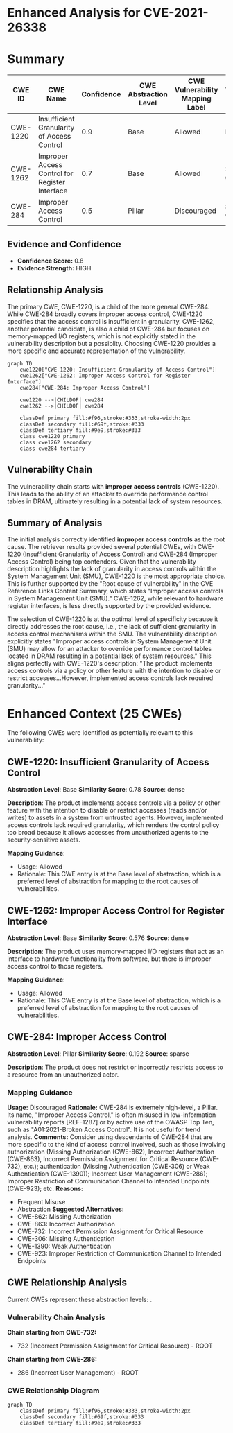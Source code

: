 # Enhanced Analysis for CVE-2021-26338

# Summary
| CWE ID | CWE Name | Confidence | CWE Abstraction Level | CWE Vulnerability Mapping Label | CWE-Vulnerability Mapping Notes |
|---|---|---|---|---|---|
| CWE-1220 | Insufficient Granularity of Access Control | 0.9 | Base | Allowed | Primary CWE |
| CWE-1262 | Improper Access Control for Register Interface | 0.7 | Base | Allowed | Secondary Candidate |
| CWE-284 | Improper Access Control | 0.5 | Pillar | Discouraged | Secondary Candidate |

## Evidence and Confidence

*   **Confidence Score:** 0.8
*   **Evidence Strength:** HIGH

## Relationship Analysis
The primary CWE, CWE-1220, is a child of the more general CWE-284. While CWE-284 broadly covers improper access control, CWE-1220 specifies that the access control is insufficient in granularity. CWE-1262, another potential candidate, is also a child of CWE-284 but focuses on memory-mapped I/O registers, which is not explicitly stated in the vulnerability description but a possiblity. Choosing CWE-1220 provides a more specific and accurate representation of the vulnerability.

```mermaid
graph TD
    cwe1220["CWE-1220: Insufficient Granularity of Access Control"]
    cwe1262["CWE-1262: Improper Access Control for Register Interface"]
    cwe284["CWE-284: Improper Access Control"]
    
    cwe1220 -->|CHILDOF| cwe284
    cwe1262 -->|CHILDOF| cwe284

    classDef primary fill:#f96,stroke:#333,stroke-width:2px
    classDef secondary fill:#69f,stroke:#333
    classDef tertiary fill:#9e9,stroke:#333
    class cwe1220 primary
    class cwe1262 secondary
    class cwe284 tertiary
```

## Vulnerability Chain
The vulnerability chain starts with **improper access controls** (CWE-1220). This leads to the ability of an attacker to override performance control tables in DRAM, ultimately resulting in a potential lack of system resources.

## Summary of Analysis
The initial analysis correctly identified **improper access controls** as the root cause. The retriever results provided several potential CWEs, with CWE-1220 (Insufficient Granularity of Access Control) and CWE-284 (Improper Access Control) being top contenders. Given that the vulnerability description highlights the lack of granularity in access controls within the System Management Unit (SMU), CWE-1220 is the most appropriate choice. This is further supported by the "Root cause of vulnerability" in the CVE Reference Links Content Summary, which states "Improper access controls in System Management Unit (SMU)." CWE-1262, while relevant to hardware register interfaces, is less directly supported by the provided evidence.

The selection of CWE-1220 is at the optimal level of specificity because it directly addresses the root cause, i.e., the lack of sufficient granularity in access control mechanisms within the SMU. The vulnerability description explicitly states "Improper access controls in System Management Unit (SMU) may allow for an attacker to override performance control tables located in DRAM resulting in a potential lack of system resources." This aligns perfectly with CWE-1220's description: "The product implements access controls via a policy or other feature with the intention to disable or restrict accesses...However, implemented access controls lack required granularity..."
# Enhanced Context (25 CWEs)
The following CWEs were identified as potentially relevant to this vulnerability:

## CWE-1220: Insufficient Granularity of Access Control
**Abstraction Level**: Base
**Similarity Score**: 0.78
**Source**: dense

**Description**:
The product implements access controls via a policy or other feature with the intention to disable or restrict accesses (reads and/or writes) to assets in a system from untrusted agents. However, implemented access controls lack required granularity, which renders the control policy too broad because it allows accesses from unauthorized agents to the security-sensitive assets.

**Mapping Guidance**:
- Usage: Allowed
- Rationale: This CWE entry is at the Base level of abstraction, which is a preferred level of abstraction for mapping to the root causes of vulnerabilities.

## CWE-1262: Improper Access Control for Register Interface
**Abstraction Level**: Base
**Similarity Score**: 0.576
**Source**: dense

**Description**:
The product uses memory-mapped I/O registers that act as an interface to hardware functionality from software, but there is improper access control to those registers.

**Mapping Guidance**:
- Usage: Allowed
- Rationale: This CWE entry is at the Base level of abstraction, which is a preferred level of abstraction for mapping to the root causes of vulnerabilities.

## CWE-284: Improper Access Control
**Abstraction Level**: Pillar
**Similarity Score**: 0.192
**Source**: sparse

**Description**:
The product does not restrict or incorrectly restricts access to a resource from an unauthorized actor.

### Mapping Guidance
**Usage:** Discouraged
**Rationale:** CWE-284 is extremely high-level, a Pillar. Its name, "Improper Access Control," is often misused in low-information vulnerability reports [REF-1287] or by active use of the OWASP Top Ten, such as "A01:2021-Broken Access Control". It is not useful for trend analysis.
**Comments:** Consider using descendants of CWE-284 that are more specific to the kind of access control involved, such as those involving authorization (Missing Authorization (CWE-862), Incorrect Authorization (CWE-863), Incorrect Permission Assignment for Critical Resource (CWE-732), etc.); authentication (Missing Authentication (CWE-306) or Weak Authentication (CWE-1390)); Incorrect User Management (CWE-286); Improper Restriction of Communication Channel to Intended Endpoints (CWE-923); etc.
**Reasons:**
- Frequent Misuse
- Abstraction
**Suggested Alternatives:**
- CWE-862: Missing Authorization
- CWE-863: Incorrect Authorization
- CWE-732: Incorrect Permission Assignment for Critical Resource
- CWE-306: Missing Authentication
- CWE-1390: Weak Authentication
- CWE-923: Improper Restriction of Communication Channel to Intended Endpoints


## CWE Relationship Analysis

Current CWEs represent these abstraction levels: .


### Vulnerability Chain Analysis

**Chain starting from CWE-732:**
- 732 (Incorrect Permission Assignment for Critical Resource) - ROOT


**Chain starting from CWE-286:**
- 286 (Incorrect User Management) - ROOT



### CWE Relationship Diagram

```mermaid
graph TD
    classDef primary fill:#f96,stroke:#333,stroke-width:2px
    classDef secondary fill:#69f,stroke:#333
    classDef tertiary fill:#9e9,stroke:#333
```